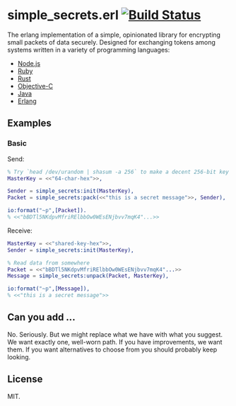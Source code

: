 simple_secrets.erl [![Build Status](https://travis-ci.org/CamShaft/simple_secrets.erl.png?branch=master)](https://travis-ci.org/CamShaft/simple_secrets.erl)
==================

The erlang implementation of a simple, opinionated library for encrypting small packets of data securely. Designed for exchanging tokens among systems written in a variety of programming languages:

* [Node.js](https://github.com/timshadel/simple-secrets)
* [Ruby](https://github.com/timshadel/simple-secrets.rb)
* [Rust](https://github.com/timshadel/simple-secrets.rs)
* [Objective-C](https://github.com/timshadel/SimpleSecrets)
* [Java](https://github.com/timshadel/simple-secrets.java)
* [Erlang](https://github.com/CamShaft/simple_secrets.erl)

## Examples

### Basic

Send:

```erlang
% Try `head /dev/urandom | shasum -a 256` to make a decent 256-bit key
MasterKey = <<"64-char-hex">>,

Sender = simple_secrets:init(MasterKey),
Packet = simple_secrets:pack(<<"this is a secret message">>, Sender),

io:format("~p",[Packet]).
% <<"bBDTl5NKdpvMfriRElbbOw0WEsENjbvv7mqK4"...>>
```

Receive:

```erlang
MasterKey = <<"shared-key-hex">>,
Sender = simple_secrets:init(MasterKey),

% Read data from somewhere
Packet = <<"bBDTl5NKdpvMfriRElbbOw0WEsENjbvv7mqK4"...>>
Message = simple_secrets:unpack(Packet, MasterKey),

io:format("~p",[Message]),
% <<"this is a secret message">>
```

## Can you add ...

No. Seriously. But we might replace what we have with what you suggest. We want exactly one, well-worn path. If you have improvements, we want them. If you want alternatives to choose from you should probably keep looking.

## License

MIT.
